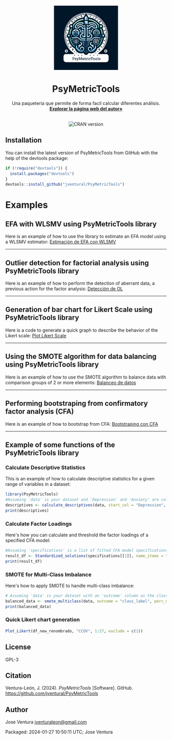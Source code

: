 <p align="center">
  <img src="https://github.com/jventural/PsyMetricTools/blob/master/Logo%20PsyMetricTools2.png" alt="PsyMetricTools" width="200" height="200"/>
</p>

<h1 align="center">PsyMetricTools</h1>

<p align="center">
    Una paquetería que permite de forma facil calcular diferentes análisis.
    <br />
    <a href="https://joseventuraleon.com/"><strong>Explorar la página web del autor»</strong></a>
    <br />
    <br />
</p>

<!-- BADGES -->
<p align="center">
  <!-- Si tienes badges de CRAN, puedes incluirlos así: -->
  <img src="https://www.r-pkg.org/badges/version/EL_NOMBRE_DEL_PAQUETE" alt="CRAN version"/>
</p>


## Installation
You can install the latest version of PsyMetricTools from GitHub with the help of the devtools package:
```r
if (!require("devtools")) {
  install.packages("devtools")
}
devtools::install_github("jventural/PsyMetricTools")
```

# Examples

## EFA with WLSMV using PsyMetricTools library
Here is an example of how to use the library to estimate an EFA model using a WLSMV estimator:
[Estimación de EFA con WLSMV](https://rpubs.com/jventural/EFA_Estimador_WLSMV)

-----

## Outlier detection for factorial analysis using PsyMetricTools library
Here is an example of how to perform the detection of aberrant data, a previous action for the factor analysis:
[Detección de OL](https://rpubs.com/jventural/Deteccion_OL_AF)

-----

## Generation of bar chart for Likert Scale using PsyMetricTools library
Here is a code to generate a quick graph to describe the behavior of the Likert scale:
[Plot Likert Scale](https://rpubs.com/jventural/Plot_Likert_Scale)

-----

## Using the SMOTE algorithm for data balancing using PsyMetricTools library
Here is an example of how to use the SMOTE algorithm to balance data with comparison groups of 2 or more elements:
[Balanceo de datos](https://rpubs.com/jventural/Balanceo_SMOTE)

-----

## Performing bootstraping from confirmatory factor analysis (CFA)
Here is an example of how to bootstrap from CFA:
[Bootstraping con CFA](https://rpubs.com/jventural/Bootstrapping_CFA)

-----


## Example of some functions of the PsyMetricTools library
### Calculate Descriptive Statistics
This is an example of how to calculate descriptive statistics for a given range of variables in a dataset:
```r
library(PsyMetricTools)
#Assuming 'data' is your dataset and 'Depression' and 'Anxiety' are column names
descriptives <- calculate_descriptives(data, start_col = "Depression", end_col = "Anxiety")
print(descriptives)
```
### Calculate Factor Loadings
Here's how you can calculate and threshold the factor loadings of a specified CFA model:
```r
#Assuming 'specifications' is a list of fitted CFA model specifications
result_df <- Standardized_solutions(specifications[[1]], name_items = "CCOV", apply_threshold = TRUE)
print(result_df)
```

### SMOTE for Multi-Class Imbalance
Here's how to apply SMOTE to handle multi-class imbalance:
```r
# Assuming 'data' is your dataset with an 'outcome' column as the class label
balanced_data <- smote_multiclass(data, outcome = "class_label", perc_maj = 100, k = 5)
print(balanced_data)
```

### Quick Likert chart generation
```r
Plot_Likert(df_new_renombrado, "CCOV", 1:27, exclude = c(1))
```

## License
GPL-3

## Citation
Ventura-León, J. (2024). _PsyMetricTools_ [Software]. GitHub. https://github.com/jventural/PsyMetricTools

## Author
Jose Ventura jventuraleon@gmail.com

Packaged: 2024-01-27 10:50:11 UTC; Jose Ventura
